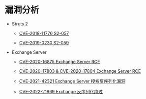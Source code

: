 # 漏洞分析


* Struts 2
    * [CVE-2018-11776 S2-057](/%E6%BC%8F%E6%B4%9E%E5%88%86%E6%9E%90/CVE-2018-11776.md)

    * [CVE-2019-0230 S2-059](/%E6%BC%8F%E6%B4%9E%E5%88%86%E6%9E%90/CVE-2019-0230.md)

* Exchange Server
    * [CVE-2020-16875 Exchange Server RCE](/%E6%BC%8F%E6%B4%9E%E5%88%86%E6%9E%90/CVE-2020-16875.md)

    * [CVE-2020-17803 & CVE-2020-17804 Exchange Server RCE](/%E6%BC%8F%E6%B4%9E%E5%88%86%E6%9E%90/CVE-2020-17803.md)

    * [CVE-2021-42321 Exchange Server 授权反序列化漏洞](/%E6%BC%8F%E6%B4%9E%E5%88%86%E6%9E%90/CVE-2021-42321.md)

    * [CVE-2022-21969 Exchange 反序列化绕过](/%E6%BC%8F%E6%B4%9E%E5%88%86%E6%9E%90/CVE-2022%E2%80%9321969.md)
